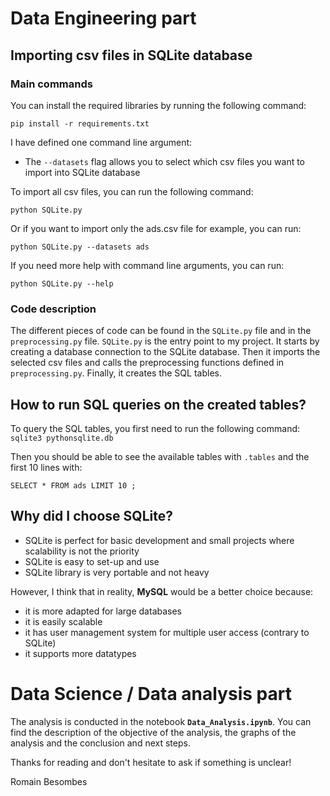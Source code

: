 # Data Engineering part

## Importing csv files in SQLite database

### Main commands

You can install the required libraries by running the following command:

```
pip install -r requirements.txt
```

I have defined one command line argument:
- The ```--datasets``` flag allows you to select which csv files you want to import into SQLite database

To import all csv files, you can run the following command:
```
python SQLite.py
```

Or if you want to import only the ads.csv file for example, you can run:
```
python SQLite.py --datasets ads
```

If you need more help with command line arguments, you can run:
```
python SQLite.py --help
```

### Code description

The different pieces of code can be found in the ```SQLite.py``` file and in the ```preprocessing.py``` file.
```SQLite.py``` is the entry point to my project. It starts by creating a database connection to the SQLite database. Then it imports the selected csv files and calls the preprocessing functions defined in ```preprocessing.py```. Finally, it creates the SQL tables.



## How to run SQL queries on the created tables?

To query the SQL tables, you first need to run the following command:
```sqlite3 pythonsqlite.db```

Then you should be able to see the available tables with ```.tables``` and the first 10 lines with:
```
SELECT * FROM ads LIMIT 10 ;
```

## Why did I choose SQLite?

- SQLite is perfect for basic development and small projects where scalability is not the priority
- SQLite is easy to set-up and use
- SQLite library is very portable and not heavy
  
However, I think that in reality, **MySQL** would be a better choice because:
- it is more adapted for large databases
- it is easily scalable
- it has user management system for multiple user access (contrary to SQLite)
- it supports more datatypes

# Data Science / Data analysis part

The analysis is conducted in the notebook **```Data_Analysis.ipynb```**. You can find the description of the objective of the analysis, the graphs of the analysis and the conclusion and next steps. 


Thanks for reading and don't hesitate to ask if something is unclear!

Romain Besombes